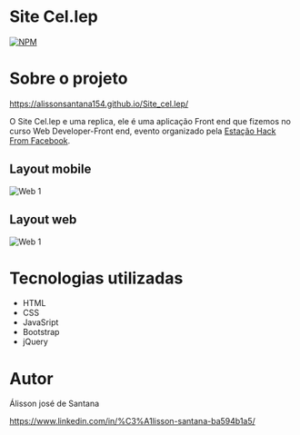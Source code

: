 # Site Cel.lep 
[![NPM](https://img.shields.io/npm/l/react)](https://github.com/alissonsantana154/Site_cel.lep/blob/master/LICENSE) 

# Sobre o projeto

https://alissonsantana154.github.io/Site_cel.lep/

O Site Cel.lep e uma replica, ele é uma aplicação Front end que fizemos no curso Web Developer-Front end, evento organizado pela [Estação Hack From Facebook](https://estacaohack.fb.com/ "Site Estação Hack From Facebook ").

 
## Layout mobile

![Web 1](https://media3.giphy.com/media/fbPsH6naNCnXJggzgm/giphy.gif?cid=790b7611037051d33727857261b19caee78832ab6e059ee4&rid=giphy.gif&ct=g)

## Layout web

![Web 1](https://media3.giphy.com/media/MwjFVF4o4FGisxYYSQ/giphy.gif?cid=790b761171bf7ec0da988974d01dc1a6b63b4e41dc04bd75&rid=giphy.gif&ct=g)

# Tecnologias utilizadas


- HTML 
- CSS
- JavaSript
- Bootstrap
- jQuery

# Autor
Álisson josé de Santana

https://www.linkedin.com/in/%C3%A1lisson-santana-ba594b1a5/

